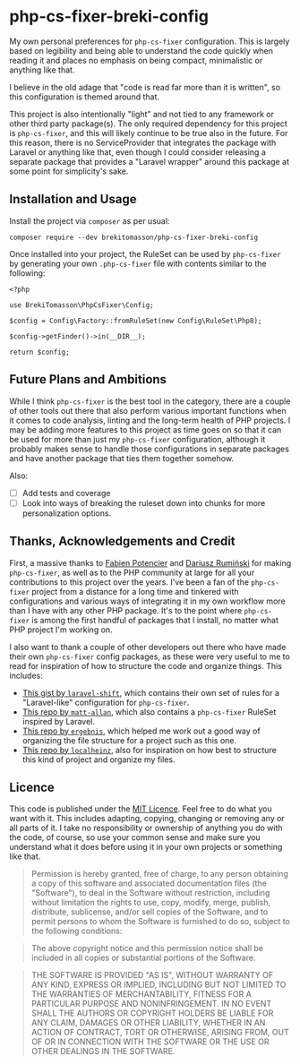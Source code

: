 # php-cs-fixer-breki-config

My own personal preferences for `php-cs-fixer` configuration. This is largely based on legibility and being able to
understand the code quickly when reading it and places no emphasis on being compact, minimalistic or anything like that.

I believe in the old adage that "code is read far more than it is written", so this configuration is themed around that.

This project is also intentionally "light" and not tied to any framework or other third party package(s). The only
required dependency for this project is `php-cs-fixer`, and this will likely continue to be true also in the future.
For this reason, there is no ServiceProvider that integrates the package with Laravel or anything like that, even though
I could consider releasing a separate package that provides a "Laravel wrapper" around this package at some point for
simplicity's sake.

## Installation and Usage

Install the project via `composer` as per usual:

```
composer require --dev brekitomasson/php-cs-fixer-breki-config
```

Once installed into your project, the RuleSet can be used by `php-cs-fixer` by generating your own `.php-cs-fixer` file
with contents similar to the following:

```
<?php

use BrekiTomasson\PhpCsFixer\Config;

$config = Config\Factory::fromRuleSet(new Config\RuleSet\Php8);

$config->getFinder()->in(__DIR__);

return $config;
```

## Future Plans and Ambitions

While I think `php-cs-fixer` is the best tool in the category, there are a couple of other tools out there that also
perform various important functions when it comes to code analysis, linting and the long-term health of PHP projects. I
may be adding more features to this project as time goes on so that it can be used for more than just my `php-cs-fixer`
configuration, although it probably makes sense to handle those configurations in separate packages and have another
package that ties them together somehow.

Also:

- [ ] Add tests and coverage
- [ ] Look into ways of breaking the ruleset down into chunks for more personalization options.

## Thanks, Acknowledgements and Credit

First, a massive thanks to [Fabien Potencier](http://fabien.potencier.org/) and [Dariusz Rumiński](https://github.com/keradus)
for making `php-cs-fixer`, as well as to the PHP community at large for all your contributions to this project over the
years. I've been a fan of the `php-cs-fixer` project from a distance for a long time and tinkered with configurations
and various ways of integrating it in my own workflow more than I have with any other PHP package. It's to the point
where `php-cs-fixer` is among the first handful of packages that I install, no matter what PHP project I'm working on.

I also want to thank a couple of other developers out there who have made their own `php-cs-fixer` config packages, as
these were very useful to me to read for inspiration of how to structure the code and organize things. This includes:

- [This gist by `laravel-shift`](https://gist.github.com/laravel-shift/cab527923ed2a109dda047b97d53c200), which contains
  their own set of rules for a "Laravel-like" configuration for `php-cs-fixer`.
- [This repo by `matt-allan`](https://github.com/matt-allan/laravel-code-style), which also contains a `php-cs-fixer`
  RuleSet inspired by Laravel.
- [This repo by `ergebnis`](https://github.com/ergebnis/php-cs-fixer-config), which helped me work out a good way of
  organizing the file structure for a project such as this one.
- [This repo by `localheinz`](https://github.com/localheinz/php-cs-fixer-config), also for inspiration on how best to
  structure this kind of project and organize my files.


## Licence

This code is published under the [MIT Licence](https://opensource.org/licenses/MIT). Feel free to do what you want with
it. This includes adapting, copying, changing or removing any or all parts of it. I take no responsibility or ownership
of anything you do with the code, of course, so use your common sense and make sure you understand what it does before
using it in your own projects or something like that.

> Permission is hereby granted, free of charge, to any person obtaining a copy of this software and associated
> documentation files (the "Software"), to deal in the Software without restriction, including without limitation the
> rights to use, copy, modify, merge, publish, distribute, sublicense, and/or sell copies of the Software, and to permit
> persons to whom the Software is furnished to do so, subject to the following conditions:

> The above copyright notice and this permission notice shall be included in all copies or substantial portions of the
> Software.

> THE SOFTWARE IS PROVIDED "AS IS", WITHOUT WARRANTY OF ANY KIND, EXPRESS OR IMPLIED, INCLUDING BUT NOT LIMITED TO THE
> WARRANTIES OF MERCHANTABILITY, FITNESS FOR A PARTICULAR PURPOSE AND NONINFRINGEMENT. IN NO EVENT SHALL THE AUTHORS OR
> COPYRIGHT HOLDERS BE LIABLE FOR ANY CLAIM, DAMAGES OR OTHER LIABILITY, WHETHER IN AN ACTION OF CONTRACT, TORT OR
> OTHERWISE, ARISING FROM, OUT OF OR IN CONNECTION WITH THE SOFTWARE OR THE USE OR OTHER DEALINGS IN THE SOFTWARE.
